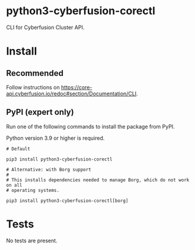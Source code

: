# python3-cyberfusion-corectl

CLI for Cyberfusion Cluster API.

# Install

## Recommended

Follow instructions on https://core-api.cyberfusion.io/redoc#section/Documentation/CLI.

## PyPI (expert only)

Run one of the following commands to install the package from PyPI.

Python version 3.9 or higher is required.

    # Default

    pip3 install python3-cyberfusion-corectl

    # Alternative: with Borg support
    #
    # This installs dependencies needed to manage Borg, which do not work on all
    # operating systems.

    pip3 install python3-cyberfusion-corectl[borg]

# Tests

No tests are present.
